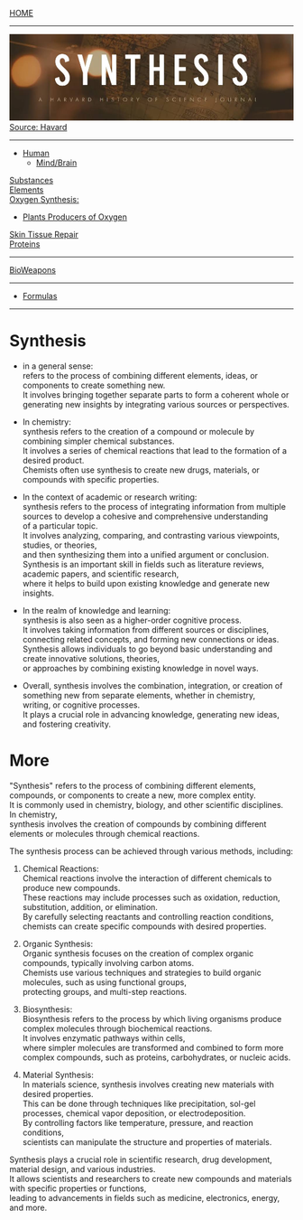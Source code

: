 [HOME](/README.md)    

----------------

![img](/assets/docs/synthesis/images.jpeg)
[Source: Havard](https://histsci.fas.harvard.edu/synthesis)
   
----------------  

- [Human](/assets/docs/synthesis/humans/readme.md)
  - [Mind/Brain](/assets/docs/synthesis/humans/mind/readme.md)    



[Substances](/assets/docs/synthesis/substances/readme.md)  
[Elements](/assets/docs/synthesis/elements/readme.md)   
[Oxygen Synthesis:](/assets/docs/synthesis/oxygen/readme.md)   
  - [Plants Producers of Oxygen](/assets/docs/synthesis/oxygen/plants/readme.md)
    
[Skin Tissue Repair](/assets/docs/synthesis/SkinTissue-Repair/readme.md)  
[Proteins](/assets/docs/synthesis/proteins/readme.md)

----------------

[BioWeapons](/assets/docs/synthesis/bioweapons/readme.md)

----------------  

- [Formulas](/assets/docs/synthesis/substances/formulas/readme.md)

---  

# Synthesis  
   - in a general sense:  
      refers to the process of combining different elements, ideas, or components to create something new.  
       It involves bringing together separate parts to form a coherent whole or generating new insights by integrating various sources or perspectives.  
  
   - In chemistry:  
      synthesis refers to the creation of a compound or molecule by combining simpler chemical substances.   
       It involves a series of chemical reactions that lead to the formation of a desired product.   
        Chemists often use synthesis to create new drugs, materials, or compounds with specific properties.  

   - In the context of academic or research writing:  
      synthesis refers to the process of integrating information from multiple sources to develop a cohesive and comprehensive understanding  
       of a particular topic.  
        It involves analyzing, comparing, and contrasting various viewpoints, studies, or theories,   
         and then synthesizing them into a unified argument or conclusion.   
          Synthesis is an important skill in fields such as literature reviews, academic papers, and scientific research,   
           where it helps to build upon existing knowledge and generate new insights.  

   - In the realm of knowledge and learning:  
      synthesis is also seen as a higher-order cognitive process.   
       It involves taking information from different sources or disciplines, connecting related concepts, and forming new connections or ideas.  
        Synthesis allows individuals to go beyond basic understanding and create innovative solutions, theories,   
         or approaches by combining existing knowledge in novel ways.  
  
   - Overall, synthesis involves the combination, integration, or creation of something new from separate elements, whether in chemistry,  
      writing, or cognitive processes.    
       It plays a crucial role in advancing knowledge, generating new ideas, and fostering creativity.   

# More
 "Synthesis" refers to the process of combining different elements, compounds, or components to create a new, more complex entity.    
  It is commonly used in chemistry, biology, and other scientific disciplines.    
   In chemistry,     
    synthesis involves the creation of compounds by combining different elements or molecules through chemical reactions.    

   The synthesis process can be achieved through various methods, including:    

   1. Chemical Reactions:   
       Chemical reactions involve the interaction of different chemicals to produce new compounds.     
        These reactions may include processes such as oxidation, reduction, substitution, addition, or elimination.     
         By carefully selecting reactants and controlling reaction conditions,     
          chemists can create specific compounds with desired properties.   

   2. Organic Synthesis:    
       Organic synthesis focuses on the creation of complex organic compounds, typically involving carbon atoms.   
        Chemists use various techniques and strategies to build organic molecules, such as using functional groups,   
         protecting groups, and multi-step reactions.    
 
   3. Biosynthesis:    
       Biosynthesis refers to the process by which living organisms produce complex molecules through biochemical reactions.     
        It involves enzymatic pathways within cells,    
         where simpler molecules are transformed and combined to form more complex compounds, such as proteins, carbohydrates, or nucleic acids.    

   4. Material Synthesis:    
       In materials science, synthesis involves creating new materials with desired properties.  
        This can be done through techniques like precipitation, sol-gel processes, chemical vapor deposition, or electrodeposition.     
         By controlling factors like temperature, pressure, and reaction conditions,    
          scientists can manipulate the structure and properties of materials.   
 
   Synthesis plays a crucial role in scientific research, drug development, material design, and various industries.    
    It allows scientists and researchers to create new compounds and materials with specific properties or functions,    
     leading to advancements in fields such as medicine, electronics, energy, and more.   
